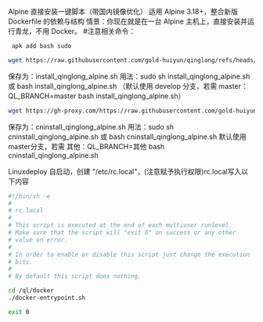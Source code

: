 Alpine 直接安装一键脚本（带国内镜像优化）
适用 Alpine 3.18+，整合新版 Dockerfile 的依赖与结构
情景：你现在就是在一台 Alpine 主机上，直接安装并运行青龙，不用 Docker。
#注意相关命令：
```bash
 apk add bash sudo
```

```bash
wget https://raw.githubusercontent.com/gold-huiyun/qinglong/refs/heads/master/linuxdp/install_qinglong_alpine.sh
```
保存为：install_qinglong_alpine.sh
用法：sudo sh install_qinglong_alpine.sh 或 bash install_qinglong_alpine.sh
（默认使用 develop 分支，若需 master：QL_BRANCH=master bash install_qinglong_alpine.sh）

```bash
wget https://gh-proxy.com/https://raw.githubusercontent.com/gold-huiyun/qinglong/refs/heads/master/linuxdp/cninstall_qinglong_alpine.sh
```

保存为：cninstall_qinglong_alpine.sh
用法：sudo sh cninstall_qinglong_alpine.sh 或 bash cninstall_qinglong_alpine.sh
默认使用 master分支，若需 其他：QL_BRANCH=其他 bash cninstall_qinglong_alpine.sh

Linuxdeploy 自启动，创建 "/etc/rc.local"，(注意赋予执行权限)rc.local写入以下内容
```bash
#!/bin/sh -e
#
# rc.local
#
# This script is executed at the end of each multiuser runlevel.
# Make sure that the script will "exit 0" on success or any other
# value on error.
#
# In order to enable or disable this script just change the execution
# bits.
#
# By default this script does nothing.

cd /ql/docker
./docker-entrypoint.sh

exit 0
```
